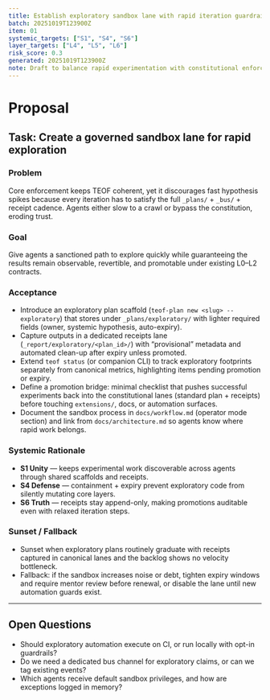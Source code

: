 ```yaml
---
title: Establish exploratory sandbox lane with rapid iteration guardrails
batch: 20251019T123900Z
item: 01
systemic_targets: ["S1", "S4", "S6"]
layer_targets: ["L4", "L5", "L6"]
risk_score: 0.3
generated: 20251019T123900Z
note: Draft to balance rapid experimentation with constitutional enforcement.
---
```


# Proposal

## Task: Create a governed sandbox lane for rapid exploration

### Problem
Core enforcement keeps TEOF coherent, yet it discourages fast hypothesis spikes because every iteration has to satisfy the full `_plans/` + `_bus/` + receipt cadence. Agents either slow to a crawl or bypass the constitution, eroding trust.

### Goal
Give agents a sanctioned path to explore quickly while guaranteeing the results remain observable, revertible, and promotable under existing L0–L2 contracts.

### Acceptance
- Introduce an exploratory plan scaffold (`teof-plan new <slug> --exploratory`) that stores under `_plans/exploratory/` with lighter required fields (owner, systemic hypothesis, auto-expiry).
- Capture outputs in a dedicated receipts lane (`_report/exploratory/<plan_id>/`) with “provisional” metadata and automated clean-up after expiry unless promoted.
- Extend `teof status` (or companion CLI) to track exploratory footprints separately from canonical metrics, highlighting items pending promotion or expiry.
- Define a promotion bridge: minimal checklist that pushes successful experiments back into the constitutional lanes (standard plan + receipts) before touching `extensions/`, docs, or automation surfaces.
- Document the sandbox process in `docs/workflow.md` (operator mode section) and link from `docs/architecture.md` so agents know where rapid work belongs.

### Systemic Rationale
- **S1 Unity** — keeps experimental work discoverable across agents through shared scaffolds and receipts.
- **S4 Defense** — containment + expiry prevent exploratory code from silently mutating core layers.
- **S6 Truth** — receipts stay append-only, making promotions auditable even with relaxed iteration steps.

### Sunset / Fallback
- Sunset when exploratory plans routinely graduate with receipts captured in canonical lanes and the backlog shows no velocity bottleneck.
- Fallback: if the sandbox increases noise or debt, tighten expiry windows and require mentor review before renewal, or disable the lane until new automation guards exist.

---

## Open Questions
- Should exploratory automation execute on CI, or run locally with opt-in guardrails?
- Do we need a dedicated bus channel for exploratory claims, or can we tag existing events?
- Which agents receive default sandbox privileges, and how are exceptions logged in memory?
